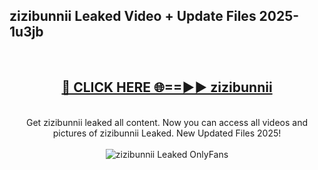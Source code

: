 <h2>zizibunnii Leaked Video + Update Files 2025- 1u3jb</h2>
<br>
<div align="center">
<h2><a href="https://libra.edu.pl?zizibunnii" rel="nofollow">🔴 CLICK HERE 🌐==►► zizibunnii</a></h2>
<br>
Get zizibunnii leaked all content. Now you can access all videos and pictures of zizibunnii Leaked. New Updated Files 2025!
<br>
<br>
<a href="https://libra.edu.pl?zizibunnii" rel="nofollow" data-target="animated-image.originalLink"><img src="https://i.ibb.co.com/WyWwxjT/player-gif2.gif" alt="zizibunnii Leaked OnlyFans" style="max-width: 100%; display: inline-block;" data-target="animated-image.originalImage"></a>
</div>
<br>
